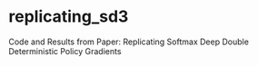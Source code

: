 # replicating_sd3
Code and Results from Paper: Replicating Softmax Deep Double Deterministic Policy Gradients
